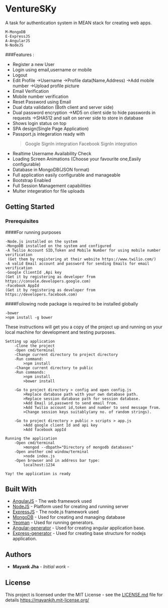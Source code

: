 ﻿# VentureSKy

A task for authentication system in MEAN stack for creating web apps. 

    M-MongoDB
    E-ExpressJS
    A-AngularJS
    N-NodeJS

###Features :

*  Register a new User
*  Login using email,username or mobile
*  Logout
*  Edit Profile
    ->Username
    ->Profile data(Name,Address)
    ->Add mobile number
    ->Upload profile picture
*  Email Verification
*  Mobile number verification
*  Reset Password using Email
*  Dual data validation (Both client and server side)
*  Dual password encryption 
    ->MD5 on client side to hide passwords in requests
    ->SHA512 and salt on server side to store in database
*  Shows login status on top
*  SPA design(Single Page Application)
*  Passport.js integeration ready with 
    >  Google SignIn integration
    >  Facebook SignIn integration
*  Realtime Username Availability Check
*  Loading Screen Animations (Choose your favourite one,Easily configurable)
*  Database in MongoDB(JSON format)
*  Full application easily configurable and manageable
*  Bootstrap Enabled
*  Full Session Management capabilities
*  Multer integeration for file uploads    

## Getting Started

### Prerequisites

####For running purposes

    -Node.js installed on the system
    -MongoDB installed on the system and configured
    -A Twilio Account SID,Token and Mobile Number for using mobile number verification
     (Get them by registering at their website https://www.twilio.com/)
    -A valid Email account and password for sending Emails for email verification
    -Google ClientId ,Api key
    (Get it by registering as developer from https://console.developers.google.com)
    -Facebook AppId
    (Get it by registering as developer from https://developers.facebook.com)

####Following node package is required to be installed globally

    -bower
    >npm install -g bower

These instructions will get you a copy of the project up and running on your local machine for development and testing purposes. 

    Setting up application
        -Clone the project
        -Open cmd/terminal
        -Change current directory to project directory
        -Run command:
            >npm install
        -Change current directory to public
        -Run commands:
            >npm install
            >bower install 
    
        -Go to project directory > config and open config.js
            >Replace database path with your own database path.
            >Replace session database path for session database.
            >Add Email id,password to send email from.
            >Add Twilio account id,token and number to send message from.  
            >Change session keys suitably(any no. of random strings).

        -Go to project directory > public > scripts > app.js
            >Add google client Id and api key
            >Add facebook appId

    Running the application
        -Open cmd/terminal 
            >mongod --dbpath="Directory of mongodb databases"
        -Open another cmd window/terminal
            >node index.js
        -Open browser and in address bar type:
            localhost:1234

    Yay! the application is ready


## Built With

* [AngularJS](https://angularjs.org/) - The web framework used
* [NodeJS](https://nodejs.org/en/) - Platform used for creating and running server
* [ExpressJS](https://expressjs.com/) - The node.js framework used
* [MongoDB](https://www.mongodb.com/) - Used for creating and managing database 
* [Yeoman](http://yeoman.io/) - Used for running generators.
* [Angular-generator](https://github.com/yeoman/generator-angular) - Used for creating angular application base. 
* [Express-generator](https://www.npmjs.com/package/express-generator) - Used for creating base structure for nodejs application.  


## Authors

* **Mayank Jha** - *Initial work* - 

## License

This project is licensed under the MIT License - see the [LICENSE.md](LICENSE.md) file for details
https://mayankjh.mit-license.org/
